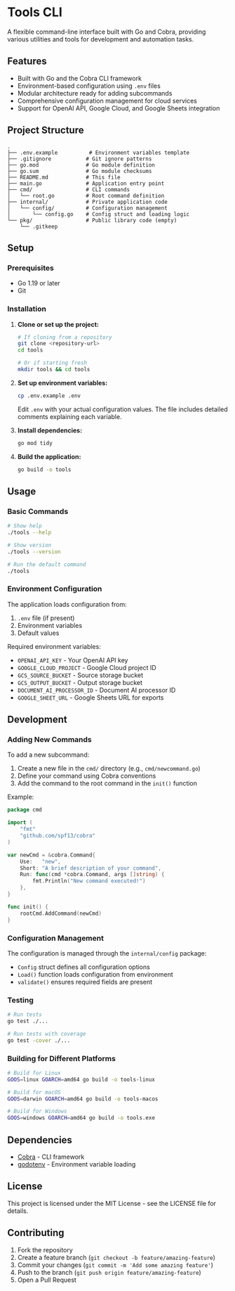 # Tools CLI

A flexible command-line interface built with Go and Cobra, providing various utilities and tools for development and automation tasks.

## Features

- Built with Go and the Cobra CLI framework
- Environment-based configuration using `.env` files
- Modular architecture ready for adding subcommands
- Comprehensive configuration management for cloud services
- Support for OpenAI API, Google Cloud, and Google Sheets integration

## Project Structure

```
.
├── .env.example          # Environment variables template
├── .gitignore           # Git ignore patterns
├── go.mod               # Go module definition
├── go.sum               # Go module checksums
├── README.md            # This file
├── main.go              # Application entry point
├── cmd/                 # CLI commands
│   └── root.go          # Root command definition
├── internal/            # Private application code
│   └── config/          # Configuration management
│       └── config.go    # Config struct and loading logic
└── pkg/                 # Public library code (empty)
    └── .gitkeep
```

## Setup

### Prerequisites

- Go 1.19 or later
- Git

### Installation

1. **Clone or set up the project:**
   ```bash
   # If cloning from a repository
   git clone <repository-url>
   cd tools
   
   # Or if starting fresh
   mkdir tools && cd tools
   ```

2. **Set up environment variables:**
   ```bash
   cp .env.example .env
   ```
   
   Edit `.env` with your actual configuration values. The file includes detailed comments explaining each variable.

3. **Install dependencies:**
   ```bash
   go mod tidy
   ```

4. **Build the application:**
   ```bash
   go build -o tools
   ```

## Usage

### Basic Commands

```bash
# Show help
./tools --help

# Show version
./tools --version

# Run the default command
./tools
```

### Environment Configuration

The application loads configuration from:
1. `.env` file (if present)
2. Environment variables
3. Default values

Required environment variables:
- `OPENAI_API_KEY` - Your OpenAI API key
- `GOOGLE_CLOUD_PROJECT` - Google Cloud project ID
- `GCS_SOURCE_BUCKET` - Source storage bucket
- `GCS_OUTPUT_BUCKET` - Output storage bucket
- `DOCUMENT_AI_PROCESSOR_ID` - Document AI processor ID
- `GOOGLE_SHEET_URL` - Google Sheets URL for exports

## Development

### Adding New Commands

To add a new subcommand:

1. Create a new file in the `cmd/` directory (e.g., `cmd/newcommand.go`)
2. Define your command using Cobra conventions
3. Add the command to the root command in the `init()` function

Example:
```go
package cmd

import (
    "fmt"
    "github.com/spf13/cobra"
)

var newCmd = &cobra.Command{
    Use:   "new",
    Short: "A brief description of your command",
    Run: func(cmd *cobra.Command, args []string) {
        fmt.Println("New command executed!")
    },
}

func init() {
    rootCmd.AddCommand(newCmd)
}
```

### Configuration Management

The configuration is managed through the `internal/config` package:

- `Config` struct defines all configuration options
- `Load()` function loads configuration from environment
- `validate()` ensures required fields are present

### Testing

```bash
# Run tests
go test ./...

# Run tests with coverage
go test -cover ./...
```

### Building for Different Platforms

```bash
# Build for Linux
GOOS=linux GOARCH=amd64 go build -o tools-linux

# Build for macOS
GOOS=darwin GOARCH=amd64 go build -o tools-macos

# Build for Windows
GOOS=windows GOARCH=amd64 go build -o tools.exe
```

## Dependencies

- [Cobra](https://github.com/spf13/cobra) - CLI framework
- [godotenv](https://github.com/joho/godotenv) - Environment variable loading

## License

This project is licensed under the MIT License - see the LICENSE file for details.

## Contributing

1. Fork the repository
2. Create a feature branch (`git checkout -b feature/amazing-feature`)
3. Commit your changes (`git commit -m 'Add some amazing feature'`)
4. Push to the branch (`git push origin feature/amazing-feature`)
5. Open a Pull Request